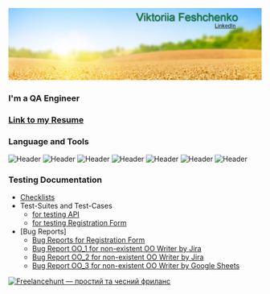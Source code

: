 [![header](https://github.com/VikaFeshch/VikaFeshch/blob/main/assets/for%20git.jpg)](https://www.linkedin.com/in/viktoriia-feshchenko-312bbb246/)

### I'm a QA Engineer

### [Link to my Resume](https://drive.google.com/file/d/11iQ1DL4NEgi8iplg7H_LIOI6iluJVEFx/view?usp=share_link)

### Language and Tools
![Header](https://img.shields.io/badge/Jira-090909?style=for-the-badge&logo=jira&logoColor=136be1)
![Header](https://img.shields.io/badge/TestRail-090909?style=for-the-badge&logo=&logoColor=71b556)
![Header](https://img.shields.io/badge/Postman-090909?style=for-the-badge&logo=postman&logoColor=f76935)
![Header](https://img.shields.io/badge/Github-090909?style=for-the-badge&logo=github&logoColor=8cc4d7)
![Header](https://img.shields.io/badge/MySQL-090909?style=for-the-badge&logo=mysql&logoColor=00618a)
![Header](https://img.shields.io/badge/DevTools-090909?style=for-the-badge&logo=googlechrome&logoColor=2674f2)
![Header](https://img.shields.io/badge/Figma-090909?style=for-the-badge&logo=figma&logoColor=7d5fa6)

### Testing Documentation

- [Checklists](https://docs.google.com/spreadsheets/d/1blgqwT6BRaHxZSh6S0pBE3rJRYaIIVw5U_7WfnozEVw/edit?usp=share_link)
- Test-Suites and Test-Cases
  * [for testing API](https://github.com/VikaFeshch/portfolio-QA.git)
  * [for testing Registration Form](https://github.com/VikaFeshch/test-cases-for-registration-form.git)
- [Bug Reports]
  * [Bug Reports for Registration Form ](https://docs.google.com/spreadsheets/d/1RdZ2P0deSJBa9SdDjbMgaV5EdtHFYSDHuINDdRZ_gik/edit?usp=share_link)
  * [Bug Report OO_1 for non-existent OO Writer by Jira](https://drive.google.com/file/d/1EIy1cSJ4Tp_6Q_b6eAoFDi8iDZSrAV6Q/view?usp=share_link)
  * [Bug Report OO_2 for non-existent OO Writer by Jira](https://drive.google.com/file/d/1LT7xm7m85gygCPML_Zk9dGc9jmAptAaD/view?usp=share_link)
  * [Bug Report OO_3 for non-existent OO Writer by Google Sheets](https://docs.google.com/spreadsheets/d/1xAylshaCPus_6k76rwnf31_1i1WjGgr4DlVz5l1RXBQ/edit?usp=share_link)

<a href="https://freelancehunt.com/freelancer/vikafeshch.html?from=shield&r=GdYEm" target="_blank"><img src="https://freelancehunt.com/shields/display/id/1340733/type/rating?style=social&amp;lang=uk&amp;showName=1" alt="Freelancehunt — простий та чесний фриланс"></a>


